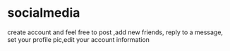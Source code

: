 # socialmedia
create account and feel free to post ,add new friends, reply to a message, set your profile pic,edit your account information
